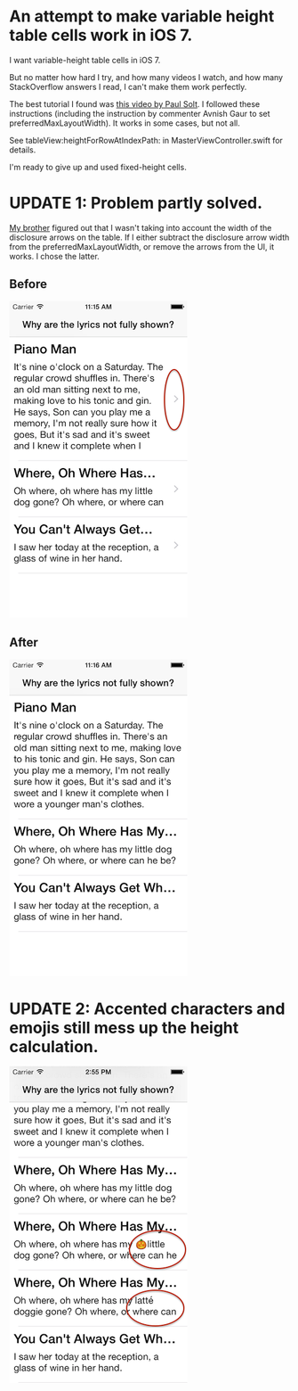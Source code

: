 # An attempt to make variable height table cells work in iOS 7.

I want variable-height table cells in iOS 7.

But no matter how hard I try, and how many videos I watch, and how 
many StackOverflow answers I read, I can't make them work perfectly.

The best tutorial I found was [this video by Paul Solt](http://youtu.be/6KImie4ZMwk).
I followed these instructions (including the instruction by commenter
Avnish Gaur to set preferredMaxLayoutWidth). It works in some cases,
but not all.

See tableView:heightForRowAtIndexPath: in MasterViewController.swift for details.

I'm ready to give up and used fixed-height cells.

# UPDATE 1: Problem partly solved.

[My brother](https://github.com/mmorearty) figured out that I wasn't taking
into account the width of the disclosure arrows on the table.
If I either subtract the disclosure arrow width from the preferredMaxLayoutWidth,
or remove the arrows from the UI, it works. I chose the latter.

## Before

![](With-disclosure-arrows.png)

## After

![](Without-disclosure-arrows.png)

# UPDATE 2: Accented characters and emojis still mess up the height calculation. 

![](With-accents-and-emojis.png)
